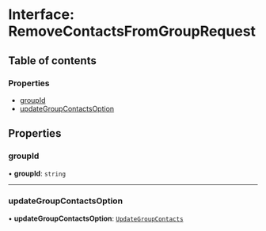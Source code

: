# Interface: RemoveContactsFromGroupRequest

## Table of contents

### Properties

- [groupId](RemoveContactsFromGroupRequest.md#groupid)
- [updateGroupContactsOption](RemoveContactsFromGroupRequest.md#updategroupcontactsoption)

## Properties

### groupId

• **groupId**: `string`

___

### updateGroupContactsOption

• **updateGroupContactsOption**: [`UpdateGroupContacts`](UpdateGroupContacts.md)
